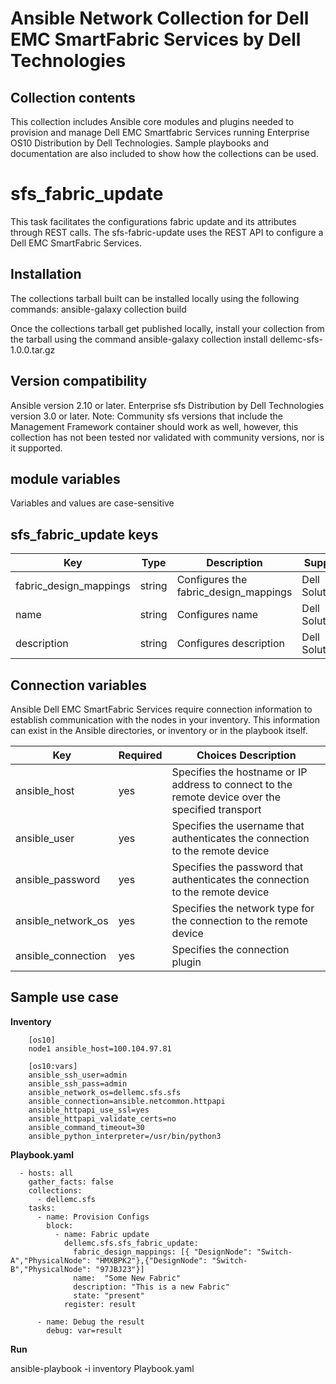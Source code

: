 Ansible Network Collection for Dell EMC SmartFabric Services by Dell Technologies
=================================================================================

Collection contents
-------------------
This collection includes Ansible core modules and plugins needed to provision and manage Dell EMC Smartfabric Services running Enterprise OS10 Distribution by Dell Technologies. Sample playbooks and documentation are also included to show how the collections can be used.

sfs_fabric_update
=================
This task facilitates the configurations fabric update and its attributes through REST calls. The sfs-fabric-update uses the REST API to configure a Dell EMC SmartFabric Services. 

Installation
------------
The collections tarball built can be installed locally using the following commands:
ansible-galaxy collection build

Once the collections tarball get published locally, install your collection from the tarball using the command
ansible-galaxy collection install dellemc-sfs-1.0.0.tar.gz

Version compatibility
---------------------
Ansible version 2.10 or later.
Enterprise sfs Distribution by Dell Technologies version 3.0 or later.
Note: Community sfs  versions that include the Management Framework container should work as well, however, this collection has not been tested nor validated with community versions, nor is it supported.

module variables
----------------
Variables and values are case-sensitive

sfs_fabric_update keys
----------------------
Key                   | Type    |       Description                         |   Support        |
----------------------|---------|-------------------------------------------|------------------|
fabric_design_mappings        | string | Configures the fabric_design_mappings     |   Dell Solutions |
name | string  | Configures name   |   Dell Solutions |
description    | string | Configures description   |   Dell Solutions |

Connection variables
--------------------
Ansible Dell EMC SmartFabric Services require connection information to establish communication with the nodes in your inventory. This information can exist in the Ansible directories, or inventory or in the playbook itself.

Key		    |	Required   |            	Choices	Description								    |
--------------------|--------------|--------------------------------------------------------------------------------------------------------|
ansible_host	    |	yes	   |	Specifies the hostname or IP address to connect to the remote device over the specified transport  |
ansible_user	    |	yes	   |	Specifies the username that authenticates the connection to the remote device			    |	
ansible_password    |	yes	   |	Specifies the password that authenticates the connection to the remote device			    |
ansible_network_os  |   yes        |    Specifies the network type for the connection to the remote device                                  |
ansible_connection  |   yes        |    Specifies the connection plugin                                                                     |

Sample use case
---------------

**Inventory**

        [os10]
        node1 ansible_host=100.104.97.81

        [os10:vars]
        ansible_ssh_user=admin
        ansible_ssh_pass=admin
        ansible_network_os=dellemc.sfs.sfs
        ansible_connection=ansible.netcommon.httpapi
        ansible_httpapi_use_ssl=yes
        ansible_httpapi_validate_certs=no
        ansible_command_timeout=30
        ansible_python_interpreter=/usr/bin/python3

**Playbook.yaml**

      - hosts: all
        gather_facts: false
        collections:
          - dellemc.sfs
        tasks:
          - name: Provision Configs
            block:
              - name: Fabric update
                dellemc.sfs.sfs_fabric_update:
                  fabric_design_mappings: [{ "DesignNode": "Switch-A","PhysicalNode": "HMXBPK2"},{"DesignNode": "Switch-B","PhysicalNode": "97JBJ23"}]
                  name:  "Some New Fabric"
                  description: "This is a new Fabric"
                  state: "present"
                register: result

          - name: Debug the result
            debug: var=result

             	
**Run**

ansible-playbook -i inventory Playbook.yaml

